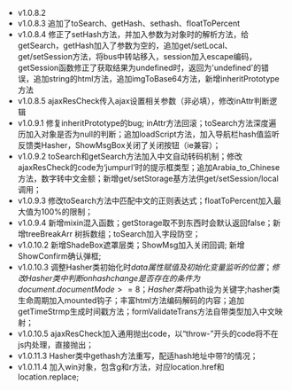 * v1.0.8.2
* v1.0.8.3 追加了toSearch、getHash、sethash、floatToPercent
* v1.0.8.4 修正了setHash方法，并加入参数为对象时的解析方法，给getSearch，getHash加入了参数为空的，追加get/setLocal、get/setSession方法，将bus中转站移入，session加入escape编码，getSession函数修正了获取结果为undefined时，返回为'undefined'的错误，追加string的html方法，追加imgToBase64方法，新增inheritPrototype方法
* v1.0.8.5 ajaxResCheck传入ajax设置相关参数（非必填），修改inAttr判断逻辑
* v1.0.9.1 修复inheritPrototype的bug; inAttr方法回滚；toSearch方法深度遍历加入对象是否为null的判断；追加loadScript方法，加入导航栏hash值监听反馈类Hasher，ShowMsgBox关闭了关闭按钮（ie兼容）；
* v1.0.9.2 toSearch和getSearch方法加入中文自动转码机制；修改ajaxResCheck的code为‘jumpurl’时的提示框类型；追加Arabia_to_Chinese方法，数字转中文金额；新增get/setStorage基方法供get/setSession/local调用；
* v1.0.9.3 修改toSearch方法中匹配中文的正则表达式；floatToPercent加入最大值为100%的限制；
* v1.0.9.4 新增mixin混入函数；getStorage取不到东西时会默认返回false；新增treeBreakArr 树拆数组；toSearch加入字段防空；
* v1.0.10.2 新增ShadeBox遮罩层类；ShowMsg加入关闭回调; 新增ShowConfirm确认弹框;
* v1.0.10.3 调整Hasher类初始化时$data属性赋值及初始化变量监听的位置；修改Hasher类中判断onhashchange是否存在的条件为document.documentMode>=8；Hasher类将$path设为关键字;hasher类生命周期加入mounted钩子；丰富html方法编码解码的内容；追加getTimeStrmp生成时间戳方法；formValidateTrans方法自带类型加入中文映射；
* v1.0.10.5 ajaxResCheck加入通用抛出code，以“throw-”开头的code将不在js内处理，直接抛出；
* v1.0.11.3 Hasher类中gethash方法重写，配适hash地址中带?的情况；
* v1.0.11.4 加入win对象，包含g和r方法，对应location.href和location.replace;
